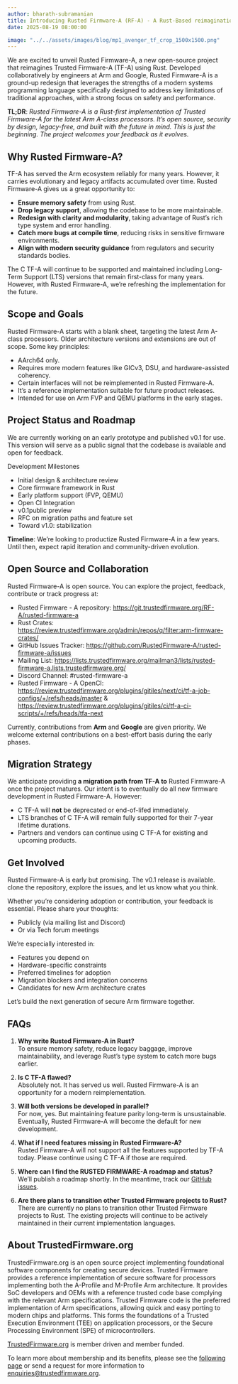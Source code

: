 ```yaml
---
author: bharath-subramanian
title: Introducing Rusted Firmware-A (RF-A) - A Rust-Based reimagination of Trusted Firmware-A
date: 2025-08-19 08:00:00

image: "../../assets/images/blog/mp1_avenger_tf_crop_1500x1500.png"
---
```


We are excited to unveil Rusted Firmware-A, a new open-source project that reimagines Trusted Firmware-A (TF-A) using Rust. Developed collaboratively by engineers at Arm and Google, Rusted Firmware-A is a ground-up redesign that leverages the strengths of a modern systems programming language specifically designed to address key limitations of traditional approaches, with a strong focus on safety and performance.

__TL;DR__: _Rusted Firmware-A is a Rust-first implementation of Trusted Firmware-A for the latest Arm A-class processors. It’s open source, security by design, legacy-free, and built with the future in mind. This is just the beginning. The project welcomes your feedback as it evolves._

## Why Rusted Firmware-A?
TF-A has served the Arm ecosystem reliably for many years. However, it carries evolutionary and legacy artifacts accumulated over time. Rusted Firmware-A gives us a great opportunity to:

* __Ensure memory safety__ from using Rust.
* __Drop legacy support__, allowing the codebase to be more maintainable.
* __Redesign with clarity and modularity__, taking advantage of Rust’s rich type system and error handling.
* __Catch more bugs at compile time__, reducing risks in sensitive firmware environments.
* __Align with modern security guidance__ from regulators and security standards bodies.
  
The C TF-A will continue to be supported and maintained including Long-Term Support (LTS) versions that remain first-class for many years. However, with Rusted Firmware-A, we’re refreshing the implementation for the future.

## Scope and Goals
Rusted Firmware-A starts with a blank sheet, targeting the latest Arm A-class processors. Older architecture versions and extensions are out of scope. Some key principles:
* AArch64 only.
* Requires more modern features like GICv3, DSU, and hardware-assisted coherency.
* Certain interfaces will not be reimplemented in Rusted Firmware-A.
* It’s a reference implementation suitable for future product releases.
* Intended for use on Arm FVP and QEMU platforms in the early stages.

## Project Status and Roadmap
We are currently working on an early prototype and published v0.1 for use. This version will serve as a public signal that the codebase is available and open for feedback.

Development Milestones
* Initial design & architecture review
* Core firmware framework in Rust
* Early platform support (FVP, QEMU)
* Open CI Integration
* v0.1public preview
* RFC on migration paths and feature set
* Toward v1.0: stabilization

__Timeline__: We’re looking to productize Rusted Firmware-A in a few years. Until then, expect rapid iteration and community-driven evolution.

## Open Source and Collaboration
Rusted Firmware-A is open source. You can explore the project, feedback, contribute or track progress at:
* Rusted Firmware - A repository: https://git.trustedfirmware.org/RF-A/rusted-firmware-a 
* Rust Crates: https://review.trustedfirmware.org/admin/repos/q/filter:arm-firmware-crates/
* GitHub Issues Tracker: https://github.com/RustedFirmware-A/rusted-firmware-a/issues 
* Mailing List: https://lists.trustedfirmware.org/mailman3/lists/rusted-firmware-a.lists.trustedfirmware.org/ 
* Discord Channel: #rusted-firmware-a
* Rusted Firmware - A OpenCI: https://review.trustedfirmware.org/plugins/gitiles/next/ci/tf-a-job-configs/+/refs/heads/master & https://review.trustedfirmware.org/plugins/gitiles/ci/tf-a-ci-scripts/+/refs/heads/tfa-next 


Currently, contributions from __Arm__ and __Google__ are given priority. We welcome external contributions on a best-effort basis during the early phases.

## Migration Strategy
We anticipate providing __a migration path from TF-A to__ Rusted Firmware-A once the project matures. Our intent is to eventually do all new firmware development in Rusted Firmware-A.
However:
* C TF-A will __not__ be deprecated or end-of-lifed immediately.
* LTS branches of C TF-A will remain fully supported for their 7-year lifetime durations.
* Partners and vendors can continue using C TF-A for existing and upcoming products.

## Get Involved
Rusted Firmware-A is early but promising. The v0.1 release is available. clone the repository, explore the issues, and let us know what you think.

Whether you’re considering adoption or contribution, your feedback is essential. Please share your thoughts:
* Publicly (via mailing list and Discord)
* Or via Tech forum meetings

We’re especially interested in:
* Features you depend on
* Hardware-specific constraints
* Preferred timelines for adoption
* Migration blockers and integration concerns
* Candidates for new Arm architecture crates

Let’s build the next generation of secure Arm firmware together.



## FAQs

1. __Why write Rusted Firmware-A in Rust?__<br>
To ensure memory safety, reduce legacy baggage, improve maintainability, and leverage Rust’s type system to catch more bugs earlier.

2. __Is C TF-A flawed?__<br>
Absolutely not. It has served us well. Rusted Firmware-A is an opportunity for a modern reimplementation.

3. __Will both versions be developed in parallel?__<br>
For now, yes. But maintaining feature parity long-term is unsustainable. Eventually, Rusted Firmware-A will become the default for new development.

4. __What if I need features missing in Rusted Firmware-A?__<br>
Rusted Firmware-A will not support all the features supported by TF-A today. Please continue using C TF-A if those are required.

5. __Where can I find the RUSTED FIRMWARE-A roadmap and status?__<br>
We’ll publish a roadmap shortly. In the meantime, track our [GitHub issues](https://github.com/RustedFirmware-A/rusted-firmware-a/issues).

6. __Are there plans to transition other Trusted Firmware projects to Rust?__<br>
There are currently no plans to transition other Trusted Firmware projects to Rust. The existing projects will continue to be actively maintained in their current implementation languages.

## About TrustedFirmware.org

TrustedFirmware.org is an open source project implementing foundational software components for creating secure devices. Trusted Firmware provides a reference implementation of secure software for processors implementing both the A-Profile and M-Profile Arm architecture. It provides SoC developers and OEMs with a reference trusted code base complying with the relevant Arm specifications. Trusted Firmware code is the preferred implementation of Arm specifications, allowing quick and easy porting to modern chips and platforms. This forms the foundations of a Trusted Execution Environment (TEE) on application processors, or the Secure Processing Environment (SPE) of microcontrollers.

[TrustedFirmware.org](https://www.trustedfirmware.org) is member driven and member funded.

To learn more about membership and its benefits, please see the [following page](/about) or send a request for more information to enquiries@trustedfirmware.org.
